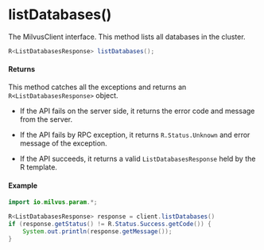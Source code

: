 # listDatabases()

The MilvusClient interface. This method lists all databases in the cluster.

```java
R<ListDatabasesResponse> listDatabases();
```

#### Returns

This method catches all the exceptions and returns an `R<ListDatabasesResponse>` object.

- If the API fails on the server side, it returns the error code and message from the server.

- If the API fails by RPC exception, it returns `R.Status.Unknown` and error message of the exception.

- If the API succeeds, it returns a valid `ListDatabasesResponse` held by the R template.

#### Example

```java
import io.milvus.param.*;

R<ListDatabasesResponse> response = client.listDatabases()
if (response.getStatus() != R.Status.Success.getCode()) {
    System.out.println(response.getMessage());
}
```

